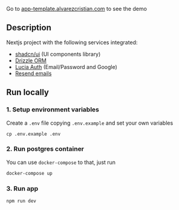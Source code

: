 Go to [app-template.alvarezcristian.com](https://app-template.alvarezcristian.com) to see the demo

## Description

Nextjs project with the following services integrated:
- [shadcn/ui](https://ui.shadcn.com/) (UI components library)
- [Drizzle ORM](https://orm.drizzle.team/) 
- [Lucia Auth](https://lucia-auth.com/) (Email/Password and Google)
- [Resend emails](https://resend.com/)

## Run locally

### 1. Setup environment variables

Create a `.env` file copying `.env.example` and set your own variables
```shell
cp .env.example .env
```


### 2. Run postgres container

You can use `docker-compose` to that, just run

```shell
docker-compose up
```

### 3. Run app
```shell
npm run dev
```
